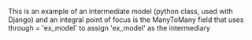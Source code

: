 This is an example of an intermediate model (python class, used with Django) and an integral point of focus is the ManyToMany field that uses through = 'ex_model' to assign 'ex_model' as the intermediary 